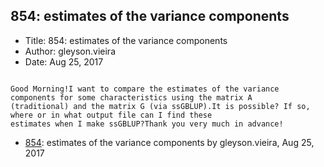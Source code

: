 ## 854: estimates of the variance components

- Title: 854: estimates of the variance components
- Author: gleyson.vieira
- Date: Aug 25, 2017

```

Good Morning!I want to compare the estimates of the variance components for some characteristics using the matrix A
(traditional) and the matrix G (via ssGBLUP).It is possible? If so, where or in what output file can I find these
estimates when I make ssGBLUP?Thank you very much in advance!
```

- [854](0854.md): estimates of the variance components by gleyson.vieira, Aug 25, 2017
